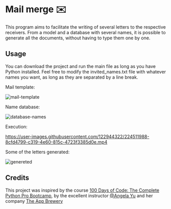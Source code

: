 # Mail merge ✉️

This program aims to facilitate the writing of several letters to the respective receivers. From a model and a database with several names, it is possible to generate all the documents, without having to type them one by one.

## Usage

You can download the project and run the main file as long as you have Python installed. Feel free to modify the invited_names.txt file with whatever names you want, as long as they are separated by a line break.

Mail template:

![mail-template](https://user-images.githubusercontent.com/122944322/224511643-ae9c1229-6597-4ffb-bac0-4eb808e7007f.png)

Name database:

![database-names](https://user-images.githubusercontent.com/122944322/224511742-98625ce4-5de4-4fa5-95bf-18132e993fa5.png)

Execution:

https://user-images.githubusercontent.com/122944322/224511988-8cfd4799-c319-4e60-815c-4723f3385d0e.mp4

Some of the letters generated:

![genereted](https://user-images.githubusercontent.com/122944322/224512054-3cdbebb6-8a96-4dcf-ba5d-2fc894ed8984.png)

## Credits
This project was inspired by the course [100 Days of Code: The Complete Python Pro Bootcamp](https://www.udemy.com/course/100-days-of-code/), by the excellent instructor [@Angela Yu](https://github.com/angelabauer) and her company [The App Brewery](https://appbrewery.com/)
